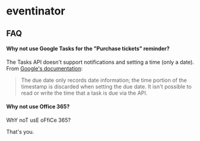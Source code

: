 # eventinator

## FAQ

#### Why not use Google Tasks for the "Purchase tickets" reminder?

The Tasks API doesn't support notifications and setting a time (only a date). From [Google's documentation](https://developers.google.com/tasks/reference/rest/v1/tasks#Task):

> The due date only records date information; the time portion of the timestamp is discarded when setting the due date. It isn't possible to read or write the time that a task is due via the API.

#### Why not use Office 365?

WhY noT usE oFfiCe 365?

That's you.
